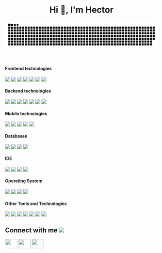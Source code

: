 
<h1 align="center">Hi 👋, I'm Hector</h1>

<div align="center">
  <a href="https://1999azzar.github.io/1999AZZAR/">
  <img  src="grid-snake.svg"
       alt="snake" /></a>
</div>

</br>
<h4> Frontend technologies</h4>
<span>
    <img src="https://img.shields.io/badge/HTML5-E34F26?style=for-the-badge&logo=html5&logoColor=white">
    <img src="https://img.shields.io/badge/CSS3-1572B6?style=for-the-badge&logo=css3&logoColor=white">
    <img src="https://img.shields.io/badge/JavaScript-F7DF1E?style=for-the-badge&logo=javascript&logoColor=black">
    <img src="https://img.shields.io/badge/Sass-CC6699?style=for-the-badge&logo=sass&logoColor=white">
    <img src="https://img.shields.io/badge/Bootstrap-563D7C?style=for-the-badge&logo=bootstrap&logoColor=white">
    <img src="https://img.shields.io/badge/react-%2320232a.svg?style=for-the-badge&logo=react&logoColor=%2361DAFB">
    <img src="https://img.shields.io/badge/Next-black?style=for-the-badge&logo=next.js&logoColor=white">

</span>
<h4> Backend technologies</h4>
<span>
    <img src="https://img.shields.io/badge/C-00599C?style=for-the-badge&logo=c&logoColor=white">
    <img src="https://img.shields.io/badge/c%23-%23239120.svg?style=for-the-badge&logo=c-sharp&logoColor=white">
    <img src="https://img.shields.io/badge/.NET-5C2D91?style=for-the-badge&logo=.net&logoColor=white">
    <img src="https://img.shields.io/badge/python-3670A0?style=for-the-badge&logo=python&logoColor=ffdd54">
    <img src="https://img.shields.io/badge/flask-%23000.svg?style=for-the-badge&logo=flask&logoColor=white">
    <img src="https://img.shields.io/badge/Node.js-339933?style=for-the-badge&logo=nodedotjs&logoColor=white">
    <img src="https://img.shields.io/badge/express.js-%23404d59.svg?style=for-the-badge&logo=express&logoColor=%2361DAFB">
    
</span>
<h4> Mobile technologies</h4>
<span>
    <img src="https://img.shields.io/badge/Java-ED8B00?style=for-the-badge&logo=java&logoColor=white">
    <img src="https://img.shields.io/badge/kotlin-%230095D5.svg?style=for-the-badge&logo=kotlin&logoColor=white">
    <img src="https://img.shields.io/badge/dart-%230175C2.svg?style=for-the-badge&logo=dart&logoColor=white">
    <img src="ttps://img.shields.io/badge/Flutter-%2302569B.svg?style=for-the-badge&logo=Flutter&logoColor=white">
    <img src="https://img.shields.io/badge/Flutter-%2302569B.svg?style=for-the-badge&logo=Flutter&logoColor=white">

</span>

<h4> Databases </h4>
<span>
  <img src="https://img.shields.io/badge/MySQL-00000F?style=for-the-badge&logo=mysql&logoColor=white">
  <img src="https://img.shields.io/badge/SQLite-07405E?style=for-the-badge&logo=sqlite&logoColor=white">
  <img src="https://img.shields.io/badge/postgres-%23316192.svg?style=for-the-badge&logo=postgresql&logoColor=white">
  <img src="https://img.shields.io/badge/Oracle-F80000?style=for-the-badge&logo=oracle&logoColor=white">
  
</span>

<h4> IDE </h4>
<span>
  <img src="https://img.shields.io/badge/Android_Studio-3DDC84?style=for-the-badge&logo=android-studio&logoColor=white">
  <img src="https://img.shields.io/badge/sublime_text-%23575757.svg?&style=for-the-badge&logo=sublime-text&logoColor=important">
  <img src="https://img.shields.io/badge/Visual_Studio_Code-0078D4?style=for-the-badge&logo=visual%20studio%20code&logoColor=white">
  <img src="https://img.shields.io/badge/Visual%20Studio-5C2D91.svg?style=for-the-badge&logo=visual-studio&logoColor=white">
</span>
<h4> Operating System </h4>
<span>
  <img src="https://img.shields.io/badge/Linux-FCC624?style=for-the-badge&logo=linux&logoColor=black">
  <img src="https://img.shields.io/badge/Pop!_OS-48B9C7?style=for-the-badge&logo=Pop!_OS&logoColor=white">
  <img src="https://img.shields.io/badge/Windows-0078D6?style=for-the-badge&logo=windows&logoColor=white">
  <img src="https://img.shields.io/badge/mac%20os-000000?style=for-the-badge&logo=macos&logoColor=F0F0F0">
</span>

<h4> Other Tools and Technologies </h4>
<span>
  <img src="https://img.shields.io/badge/Git-F05032?style=for-the-badge&logo=git&logoColor=white">
  <img src="https://img.shields.io/badge/docker-%230db7ed.svg?style=for-the-badge&logo=docker&logoColor=white">
  <img src="https://img.shields.io/badge/Shell_Script-121011?style=for-the-badge&logo=gnu-bash&logoColor=white">
  <img src="https://img.shields.io/badge/Postman-FF6C37?style=for-the-badge&logo=Postman&logoColor=white">
  <img src="https://img.shields.io/badge/Insomnia-black?style=for-the-badge&logo=insomnia&logoColor=5849BE">
  <img src="https://img.shields.io/badge/Xampp-F37623?style=for-the-badge&logo=xampp&logoColor=white">
  <img src="ttps://img.shields.io/badge/GULP-%23CF4647.svg?style=for-the-badge&logo=gulp&logoColor=white">
</span>
    

## Connect with me <img src="https://media.giphy.com/media/iY8CRBdQXODJSCERIr/giphy.gif" width="30px">
<a href="/" target="blank"><img align="center" src="https://raw.githubusercontent.com/rahuldkjain/github-profile-readme-generator/master/src/images/icons/Social/facebook.svg" alt="" height="30" width="40" /></a>
<a href="/" target="blank"><img align="center" src="https://raw.githubusercontent.com/rahuldkjain/github-profile-readme-generator/master/src/images/icons/Social/instagram.svg" alt="" height="30" width="40" /></a>
<a href="/" target="blank"><img align="center" src="https://raw.githubusercontent.com/rahuldkjain/github-profile-readme-generator/master/src/images/icons/Social/github.svg" alt="" height="30" width="40" /></a>
    
<br>
